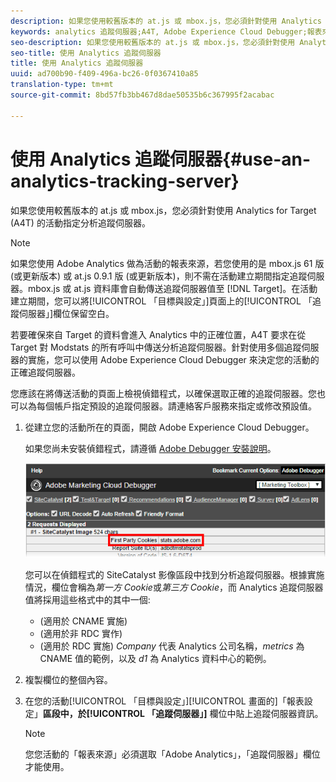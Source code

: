 ```yaml
---
description: 如果您使用較舊版本的 at.js 或 mbox.js，您必須針對使用 Analytics for Target (A4T) 的活動指定分析追蹤伺服器。
keywords: analytics 追蹤伺服器;A4T, Adobe Experience Cloud Debugger;報表來源
seo-description: 如果您使用較舊版本的 at.js 或 mbox.js，您必須針對使用 Analytics for Target (A4T) 的活動指定分析追蹤伺服器。
seo-title: 使用 Analytics 追蹤伺服器
title: 使用 Analytics 追蹤伺服器
uuid: ad700b90-f409-496a-bc26-0f0367410a85
translation-type: tm+mt
source-git-commit: 8bd57fb3bb467d8dae50535b6c367995f2acabac

---
```



# 使用 Analytics 追蹤伺服器{#use-an-analytics-tracking-server}

如果您使用較舊版本的 at.js 或 mbox.js，您必須針對使用 Analytics for Target (A4T) 的活動指定分析追蹤伺服器。

>[!NOTE]
>
>如果您使用 Adobe Analytics 做為活動的報表來源，若您使用的是 mbox.js 61 版 (或更新版本) 或 at.js 0.9.1 版 (或更新版本)，則不需在活動建立期間指定追蹤伺服器。mbox.js 或 at.js 資料庫會自動傳送追蹤伺服器值至 [!DNL Target]。在活動建立期間，您可以將[!UICONTROL 「目標與設定」]頁面上的[!UICONTROL 「追蹤伺服器」]欄位保留空白。

若要確保來自 Target 的資料會進入 Analytics 中的正確位置，A4T 要求在從 Target 對 Modstats 的所有呼叫中傳送分析追蹤伺服器。針對使用多個追蹤伺服器的實施，您可以使用 Adobe Experience Cloud Debugger 來決定您的活動的正確追蹤伺服器。

您應該在將傳送活動的頁面上檢視偵錯程式，以確保選取正確的追蹤伺服器。您也可以為每個帳戶指定預設的追蹤伺服器。請連絡客戶服務來指定或修改預設值。

1. 從建立您的活動所在的頁面，開啟 Adobe Experience Cloud Debugger。

   如果您尚未安裝偵錯程式，請遵循 [Adobe Debugger 安裝說明](https://marketing.adobe.com/resources/help/en_US/sc/implement/debugger_install.html)。

   ![](assets/Screen_DebuggerTrackServ.png)

   您可以在偵錯程式的 SiteCatalyst 影像區段中找到分析追蹤伺服器。根據實施情況，欄位會稱為*第一方 Cookie*或*第三方 Cookie*，而 Analytics 追蹤伺服器值將採用這些格式中的其中一個:

   * (適用於 CNAME 實施)
   * (適用於非 RDC 實作)
   * (適用於 RDC 實施)
   *Company* 代表 Analytics 公司名稱，*metrics* 為 CNAME 值的範例，以及 *d1* 為 Analytics 資料中心的範例。
1. 複製欄位的整個內容。
1. 在您的活動[!UICONTROL 「目標與設定」][!UICONTROL 畫面的]「報表設定」**區段中，於[!UICONTROL 「追蹤伺服器」]** 欄位中貼上追蹤伺服器資訊。

   >[!NOTE]
   >
   >您您活動的「報表來源」必須選取「Adobe Analytics」，「追蹤伺服器」欄位才能使用。

